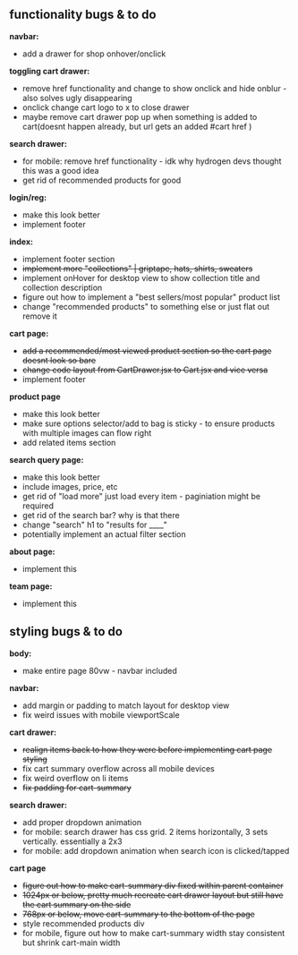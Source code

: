 ## functionality bugs & to do

**navbar:**
- add a drawer for shop onhover/onclick

**toggling cart drawer:**
- remove href functionality and change to show onclick and hide onblur - also solves ugly disappearing
- onclick change cart logo to x to close drawer
- maybe remove cart drawer pop up when something is added to cart(doesnt happen already, but url gets an added #cart href )

**search drawer:**
- for mobile: remove href functionality - idk why hydrogen devs thought this was a good idea
- get rid of recommended products for good

**login/reg:**
- make this look better
- implement footer

**index:**
- implement footer section
- ~~implement more "collections" | griptape, hats, shirts, sweaters~~
- implement onHover for desktop view to show collection title and collection description
- figure out how to implement a "best sellers/most popular" product list
- change "recommended products" to something else or just flat out remove it

**cart page:**
- ~~add a recommended/most viewed product section so the cart page doesnt look so bare~~
- ~~change code layout from CartDrawer.jsx to Cart.jsx and vice versa~~
- implement footer

**product page**
- make this look better
- make sure options selector/add to bag is sticky - to ensure products with multiple images can flow right
- add related items section

**search query page:**
- make this look better
- include images, price, etc
- get rid of "load more" just load every item - paginiation might be required
- get rid of the search bar? why is that there
- change "search" h1 to "results for ____"
- potentially implement an actual filter section

**about page:**
- implement this

**team page:**
- implement this


## styling bugs & to do

**body:**
- make entire page 80vw - navbar included

**navbar:**
- add margin or padding to match layout for desktop view
- fix weird issues with mobile viewportScale

**cart drawer:**
- ~~realign items back to how they were before implementing cart page styling~~
- fix cart summary overflow across all mobile devices
- fix weird overflow on li items
- ~~fix padding for cart-summary~~

**search drawer:**
- add proper dropdown animation
- for mobile: search drawer has css grid. 2 items horizontally, 3 sets vertically. essentially a 2x3
- for mobile: add dropdown animation when search icon is clicked/tapped

**cart page** 
- ~~figure out how to make cart-summary div fixed within parent container~~
- ~~1024px or below, pretty much recreate cart drawer layout but still have the cart summary on the side~~
- ~~768px or below, move cart-summary to the bottom of the page~~
- style recommended products div
- for mobile, figure out how to make cart-summary width stay consistent but shrink cart-main width


